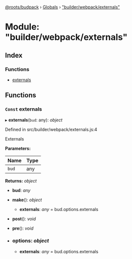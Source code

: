 [@roots/budpack](../README.md) › [Globals](../globals.md) › ["builder/webpack/externals"](_builder_webpack_externals_.md)

# Module: "builder/webpack/externals"

## Index

### Functions

* [externals](_builder_webpack_externals_.md#const-externals)

## Functions

### `Const` externals

▸ **externals**(`bud`: any): *object*

Defined in src/builder/webpack/externals.js:4

Externals

**Parameters:**

Name | Type |
------ | ------ |
`bud` | any |

**Returns:** *object*

* **bud**: *any*

* **make**(): *object*

  * **externals**: *any* = bud.options.externals

* **post**(): *void*

* **pre**(): *void*

* ### **options**: *object*

  * **externals**: *any* = bud.options.externals
